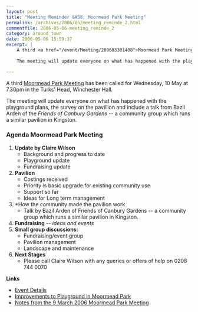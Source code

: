 ```yaml
---
layout: post
title: "Meeting Reminder &#58; Moormead Park Meeting"
permalink: /archives/2006/05/meeting_reminde_2.html
commentfile: 2006-05-06-meeting_reminde_2
category: around_town
date: 2006-05-06 15:59:37
excerpt: |
    A third <a href="/event/Meeting/200603301408">Moormead Park Meeting</a> has been called for Wednesday, 10 May at 7.30pm in the Turks' Head, Winchester Hall.
    
    The meeting will update everyone on what has happened with the playground plans, the survey on the pavillion and include a talk from Bazil Arden of the _Friends of Canbury Gardens_  -- a community group which runs a similar pavilion in Kingston.

---
```


A third [Moormead Park Meeting](/event/Meeting/200603301408) has been called for Wednesday, 10 May at 7.30pm in the Turks' Head, Winchester Hall.

The meeting will update everyone on what has happened with the playground plans, the survey on the pavillion and include a talk from Bazil Arden of the *Friends of Canbury Gardens* -- a community group which runs a similar pavilion in Kingston.

### Agenda Moormead Park Meeting

1.  **Update by Claire Wilson**
    -   Background and progress to date
    -   Playground update
    -   Fundraising update
2.  **Pavilion**
    -   Costings received
    -   Priority is basic upgrade for existing community use
    -   Support so far
    -   Ideas for Long term management
3.  \*How the community made the pavilion work
    -   Talk by Bazil Arden of Friends of Canbury Gardens -- a community group which runs a similar pavilion in Kingston.
4.  **Fundraising** -- *ideas and events*
5.  **Small group discussions:**
    -   Fundraising/event group
    -   Pavilion management
    -   Landscape and maintenance
6.  **Next Stages**
    -   Please call Claire Wilson with any queries or offers of help on 0208 744 0070

**Links**

-   [Event Details](/event/Meeting/200603301408)
-   [Improvements to Playground in Moormead Park](/archives/2006/04/improvements_to.html)
-   [Notes from the 9 March 2006 Moormead Park Meeting](/archives/2006/03/notes_from_moor.html)
